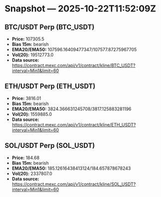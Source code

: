 # Snapshot — 2025-10-22T11:52:09Z

## BTC/USDT Perp (BTC_USDT)
- **Price:** 107305.5
- **Bias 15m:** bearish
- **EMA20/EMA50:** 107596.16409477347/107577.87275967705
- **Vol(20):** 19512773.0
- **Data source:** https://contract.mexc.com/api/v1/contract/kline/BTC_USDT?interval=Min1&limit=60

## ETH/USDT Perp (ETH_USDT)
- **Price:** 3816.01
- **Bias 15m:** bearish
- **EMA20/EMA50:** 3824.366631245708/3817.125883281196
- **Vol(20):** 1559885.0
- **Data source:** https://contract.mexc.com/api/v1/contract/kline/ETH_USDT?interval=Min1&limit=60

## SOL/USDT Perp (SOL_USDT)
- **Price:** 184.68
- **Bias 15m:** bearish
- **EMA20/EMA50:** 185.12616438413124/184.657878678243
- **Vol(20):** 2337807.0
- **Data source:** https://contract.mexc.com/api/v1/contract/kline/SOL_USDT?interval=Min1&limit=60
